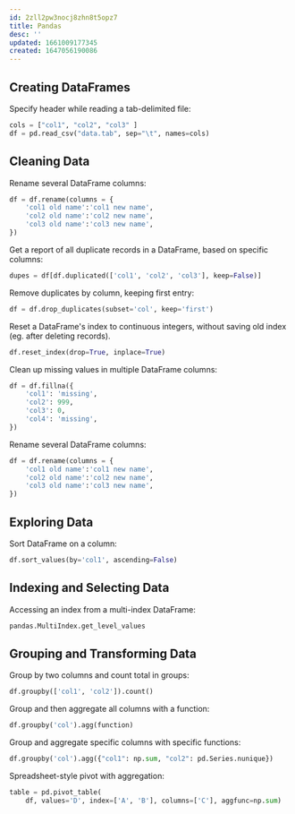 ```yaml
---
id: 2zll2pw3nocj8zhn8t5opz7
title: Pandas
desc: ''
updated: 1661009177345
created: 1647056190086
---
```


## Creating DataFrames

Specify header while reading a tab-delimited file:

```python
cols = ["col1", "col2", "col3" ]
df = pd.read_csv("data.tab", sep="\t", names=cols)
```

## Cleaning Data

Rename several DataFrame columns:

```python
df = df.rename(columns = {
    'col1 old name':'col1 new name',
    'col2 old name':'col2 new name',
    'col3 old name':'col3 new name',
})
```

Get a report of all duplicate records in a DataFrame, based on specific columns:

```python
dupes = df[df.duplicated(['col1', 'col2', 'col3'], keep=False)]
```

Remove duplicates by column, keeping first entry:

```python
df = df.drop_duplicates(subset='col', keep='first')
```

Reset a DataFrame's index to continuous integers, without saving old index (eg. after deleting records).

```python
df.reset_index(drop=True, inplace=True)
```

Clean up missing values in multiple DataFrame columns:

```python
df = df.fillna({
    'col1': 'missing',
    'col2': 999,
    'col3': 0,
    'col4': 'missing',
})
```

Rename several DataFrame columns:

```python
df = df.rename(columns = {
    'col1 old name':'col1 new name',
    'col2 old name':'col2 new name',
    'col3 old name':'col3 new name',
})
```


## Exploring Data

Sort DataFrame on a column:
```python
df.sort_values(by='col1', ascending=False)
```

## Indexing and Selecting Data

Accessing an index from a multi-index DataFrame:

```python
pandas.MultiIndex.get_level_values
```

## Grouping and Transforming Data

Group by two columns and count total in groups:

```python
df.groupby(['col1', 'col2']).count()
```

Group and then aggregate all columns with a function:

```python
df.groupby('col').agg(function)
```

Group and aggregate specific columns with specific functions:

```python
df.groupby('col').agg({"col1": np.sum, "col2": pd.Series.nunique})
```

Spreadsheet-style pivot with aggregation:

```python
table = pd.pivot_table(
    df, values='D', index=['A', 'B'], columns=['C'], aggfunc=np.sum)
```
